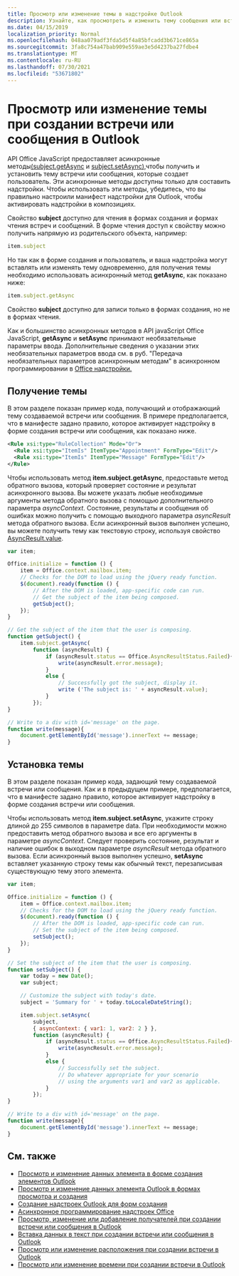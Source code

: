 ```yaml
---
title: Просмотр или изменение темы в надстройке Outlook
description: Узнайте, как просмотреть и изменить тему сообщения или встречи в надстройке Outlook.
ms.date: 04/15/2019
localization_priority: Normal
ms.openlocfilehash: 048aa079adf3fda5d5f4a85bfcadd3b671ce865a
ms.sourcegitcommit: 3fa8c754a47bab909e559ae3e5d4237ba27fdbe4
ms.translationtype: MT
ms.contentlocale: ru-RU
ms.lasthandoff: 07/30/2021
ms.locfileid: "53671802"
---
```

# <a name="get-or-set-the-subject-when-composing-an-appointment-or-message-in-outlook"></a>Просмотр или изменение темы при создании встречи или сообщения в Outlook

API Office JavaScript предоставляет асинхронные методы[(subject.getAsync](/javascript/api/outlook/office.Subject#getAsync_options__callback_) и [subject.setAsync),](/javascript/api/outlook/office.subject#setAsync_subject__options__callback_)чтобы получить и установить тему встречи или сообщения, которые создает пользователь. Эти асинхронные методы доступны только для составить надстройки. Чтобы использовать эти методы, убедитесь, что вы правильно настроили манифест надстройки для Outlook, чтобы активировать надстройки в композициях.

Свойство **subject** доступно для чтения в формах создания и формах чтения встреч и сообщений. В форме чтения доступ к свойству можно получить напрямую из родительского объекта, например:

```js
item.subject
```

Но так как в форме создания и пользователь, и ваша надстройка могут вставлять или изменять тему одновременно, для получения темы необходимо использовать асинхронный метод **getAsync**, как показано ниже:

```js
item.subject.getAsync
```

Свойство **subject** доступно для записи только в формах создания, но не в формах чтения.

Как и большинство асинхронных методов в API javaScript Office JavaScript, **getAsync** и **setAsync** принимают необязательные параметры ввода. Дополнительные сведения о указании этих необязательных параметров ввода см. в руб. "Передача необязательных параметров асинхронным методам" в асинхронном программировании в [Office надстройки.](../develop/asynchronous-programming-in-office-add-ins.md)


## <a name="get-the-subject"></a>Получение темы

В этом разделе показан пример кода, получающий и отображающий тему создаваемой встречи или сообщения. В примере предполагается, что в манифесте задано правило, которое активирует надстройку в форме создания встречи или сообщения, как показано ниже.


```XML
<Rule xsi:type="RuleCollection" Mode="Or">
  <Rule xsi:type="ItemIs" ItemType="Appointment" FormType="Edit"/>
  <Rule xsi:type="ItemIs" ItemType="Message" FormType="Edit"/>
</Rule>

```

Чтобы использовать метод **item.subject.getAsync**, предоставьте метод обратного вызова, который проверяет состояние и результат асинхронного вызова. Вы можете указать любые необходимые аргументы метода обратного вызова с помощью дополнительного параметра  _asyncContext_. Состояние, результаты и сообщения об ошибках можно получить с помощью выходного параметра _asyncResult_ метода обратного вызова. Если асинхронный вызов выполнен успешно, вы можете получить тему как текстовую строку, используя свойство [AsyncResult.value](/javascript/api/office/office.asyncresult#value).


```js
var item;

Office.initialize = function () {
    item = Office.context.mailbox.item;
    // Checks for the DOM to load using the jQuery ready function.
    $(document).ready(function () {
        // After the DOM is loaded, app-specific code can run.
        // Get the subject of the item being composed.
        getSubject();
    });
}

// Get the subject of the item that the user is composing.
function getSubject() {
    item.subject.getAsync(
        function (asyncResult) {
            if (asyncResult.status == Office.AsyncResultStatus.Failed){
                write(asyncResult.error.message);
            }
            else {
                // Successfully got the subject, display it.
                write ('The subject is: ' + asyncResult.value);
            }
        });
}

// Write to a div with id='message' on the page.
function write(message){
    document.getElementById('message').innerText += message; 
}
```


## <a name="set-the-subject"></a>Установка темы


В этом разделе показан пример кода, задающий тему создаваемой встречи или сообщения. Как и в предыдущем примере, предполагается, что в манифесте задано правило, которое активирует надстройку в форме создания встречи или сообщения.

Чтобы использовать метод **item.subject.setAsync**, укажите строку длиной до 255 символов в параметре data. При необходимости можно предоставить метод обратного вызова и все его аргументы в параметре _asyncContext_. Следует проверить состояние, результат и наличие ошибок в выходном параметре _asyncResult_ метода обратного вызова. Если асинхронный вызов выполнен успешно, **setAsync** вставляет указанную строку темы как обычный текст, перезаписывая существующую тему этого элемента.

```js
var item;

Office.initialize = function () {
    item = Office.context.mailbox.item;
    // Checks for the DOM to load using the jQuery ready function.
    $(document).ready(function () {
        // After the DOM is loaded, app-specific code can run.
        // Set the subject of the item being composed.
        setSubject();
    });
}

// Set the subject of the item that the user is composing.
function setSubject() {
    var today = new Date();
    var subject;

    // Customize the subject with today's date.
    subject = 'Summary for ' + today.toLocaleDateString();

    item.subject.setAsync(
        subject,
        { asyncContext: { var1: 1, var2: 2 } },
        function (asyncResult) {
            if (asyncResult.status == Office.AsyncResultStatus.Failed){
                write(asyncResult.error.message);
            }
            else {
                // Successfully set the subject.
                // Do whatever appropriate for your scenario
                // using the arguments var1 and var2 as applicable.
            }
        });
}

// Write to a div with id='message' on the page.
function write(message){
    document.getElementById('message').innerText += message; 
}
```


## <a name="see-also"></a>См. также

- [Просмотр и изменение данных элемента в форме создания элементов Outlook](get-and-set-item-data-in-a-compose-form.md)   
- [Просмотр и изменение данных элемента Outlook в формах просмотра и создания](item-data.md)    
- [Создание надстроек Outlook для форм создания](compose-scenario.md)    
- [Асинхронное программирование надстроек Office](../develop/asynchronous-programming-in-office-add-ins.md)
- [Просмотр, изменение или добавление получателей при создании встречи или сообщения в Outlook](get-set-or-add-recipients.md)  
- [Вставка данных в текст при создании встречи или сообщения в Outlook](insert-data-in-the-body.md)   
- [Просмотр или изменение расположения при создании встречи в Outlook](get-or-set-the-location-of-an-appointment.md) 
- [Просмотр или изменение времени при создании встречи в Outlook](get-or-set-the-time-of-an-appointment.md)
    
